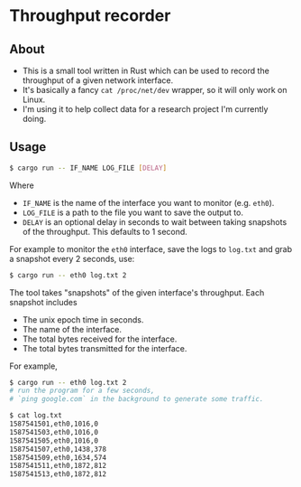 # Throughput recorder

## About

+ This is a small tool written in Rust which can be used to record the throughput of a given network interface.
+ It's basically a fancy `cat /proc/net/dev` wrapper, so it will only work on Linux.
+ I'm using it to help collect data for a research project I'm currently doing.

## Usage

```bash
$ cargo run -- IF_NAME LOG_FILE [DELAY]
```

Where

+ `IF_NAME` is the name of the interface you want to monitor (e.g. `eth0`).
+ `LOG_FILE` is a path to the file you want to save the output to.
+ `DELAY` is an optional delay in seconds to wait between taking snapshots of the throughput. This defaults to 1 second.

For example to monitor the `eth0` interface, save the logs to `log.txt` and grab a snapshot every 2 seconds, use:

```bash
$ cargo run -- eth0 log.txt 2
```

The tool takes "snapshots" of the given interface's throughput. Each snapshot includes

+ The unix epoch time in seconds.
+ The name of the interface.
+ The total bytes received for the interface.
+ The total bytes transmitted for the interface.

For example,

```bash
$ cargo run -- eth0 log.txt 2
# run the program for a few seconds,
# `ping google.com` in the background to generate some traffic.

$ cat log.txt
1587541501,eth0,1016,0
1587541503,eth0,1016,0
1587541505,eth0,1016,0
1587541507,eth0,1438,378
1587541509,eth0,1634,574
1587541511,eth0,1872,812
1587541513,eth0,1872,812
```
